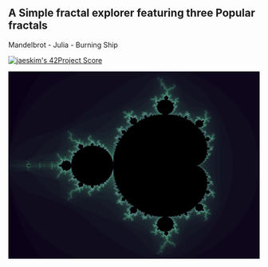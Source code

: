 ## A Simple fractal explorer featuring three Popular fractals 

Mandelbrot - Julia - Burning Ship

[![jaeskim's 42Project Score](https://badge42.herokuapp.com/api/project/mmondell/fract-ol)](https://github.com/JaeSeoKim/badge42)

![alt text](https://github.com/Armorine86/Fractol/blob/master/img/mandelbrot.png?raw=true)
